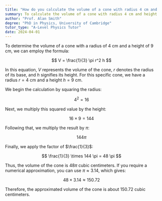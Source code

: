 ```yaml
---
title: "How do you calculate the volume of a cone with radius 4 cm and height 9 cm?"
summary: To calculate the volume of a cone with radius 4 cm and height 9 cm, use the formula $ V = \frac{1}{3} \pi r^2 h $.
author: "Prof. Alan Smith"
degree: "PhD in Physics, University of Cambridge"
tutor_type: "A-Level Physics Tutor"
date: 2024-04-01
---
```


To determine the volume of a cone with a radius of $4$ cm and a height of $9$ cm, we can employ the formula:

$$
V = \frac{1}{3} \pi r^2 h
$$

In this equation, $V$ represents the volume of the cone, $r$ denotes the radius of its base, and $h$ signifies its height. For this specific cone, we have a radius $r = 4$ cm and a height $h = 9$ cm.

We begin the calculation by squaring the radius:

$$
4^2 = 16
$$

Next, we multiply this squared value by the height:

$$
16 \times 9 = 144
$$

Following that, we multiply the result by $\pi$:

$$
144 \pi
$$

Finally, we apply the factor of $\frac{1}{3}$:

$$
\frac{1}{3} \times 144 \pi = 48 \pi
$$

Thus, the volume of the cone is $48 \pi$ cubic centimeters. If you require a numerical approximation, you can use $\pi \approx 3.14$, which gives:

$$
48 \times 3.14 \approx 150.72
$$

Therefore, the approximated volume of the cone is about $150.72$ cubic centimeters.
    